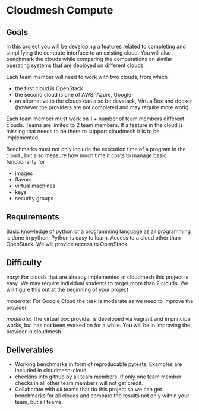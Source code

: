 # Cloudmesh Compute

## Goals

In this project you will be developing a features related to
completing and simplifying the compute interface to an existing cloud.
You will also benchmark the clouds while comparing the computations on
similar operating systems that are deployed on different clouds. 

Each team member will need to work with two clouds, from which 

* the first cloud is OpenStack
* the second cloud is one of AWS, Azure, Google
* an alternative to the clouds can also be devstack, VirtualBox and docker
  (however the providers are not completed and may require more work)
 
Each team member must work on 1 + number of team members different clouds.
Teams are limited to 2 team members. If a feature in the cloud is missing
that needs to be there to support cloudmesh it is to be implemented.

Benchmarks must not only include the execution time of a program in the cloud
, but also measure how much time it costs to manage basic functionality for 
 
* images
* flavors
* virtual machines
* keys
* security groups

## Requirements

Basic knowledge of python or a programming language as all programming is
done in python. Python is easy to learn. Access to a cloud other than
OpenStack. We will provide access to OpenStack.

## Difficulty

*easy*: For clouds that are already implemented in cloudmesh this project is
easy. We may require individual students to target more than 2 clouds. We
will figure this out at the beginning of your project
 
*moderate*: For Google Cloud the task is moderate as we need to improve the
provider.

*moderate*: The virtual box provider is developed via vagrant and in
 principal works, but has not been worked on for a while. You will be in
 improving the provider in cloudmesh

## Deliverables

* Working benchmarks in form of reproducable pytests. Examples are included
  in cloudmesh-cloud 
* checkins into github by all team members. If only one team member checks in
  all other team members will not get credit.
* Collaborate with *all* teams that do this project so we can get benchmarks
  for all clouds and compare the results not only within your team, but all
  teams.
